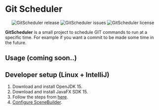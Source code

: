 
# Git Scheduler

<p align="center">
    <img src="https://img.shields.io/github/v/release/EM-Creations/GitScheduler?style=for-the-badge" alt="GitScheduler release"/>
    <img src="https://img.shields.io/github/issues/EM-Creations/GitScheduler?style=for-the-badge" alt="GitScheduler issues"/>
    <img src="https://img.shields.io/github/license/EM-Creations/GitScheduler?style=for-the-badge" alt="GitScheduler license"/>
</p>

**GitScheduler** is a small project to schedule GIT commands to run at a specific time. For example if you want a commit to be made some time in the future.

## Usage (coming soon..)

## Developer setup (Linux + IntelliJ)
1. Download and install OpenJDK 15.
2. Download and install JavaFX SDK 15.
3. Follow the steps from [here](https://www.jetbrains.com/help/idea/javafx.html#add-javafx-lib).
4. [Configure SceneBuilder](https://www.jetbrains.com/help/idea/opening-fxml-files-in-javafx-scene-builder.html?gclid=CjwKCAiAjeSABhAPEiwAqfxURQewWXh4lOuX2D_Bu8chzFPAyyApn1AcikYR_L505EpGNp6iA1C-JRoCif8QAvD_BwE#open-in-scene-builder).
